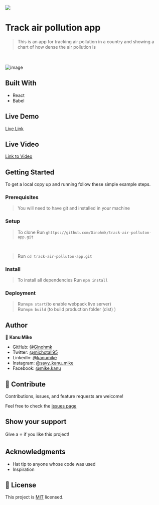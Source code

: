 ![](https://img.shields.io/badge/Microverse-blueviolet)

# Track air pollution app

> This is an app for tracking air pollution in a country and showing a chart of how dense the air pollution is

<br> <br>
![image](https://user-images.githubusercontent.com/58771507/157686729-960a6aa1-e2e1-4748-84e6-bfe399c0b033.png)


## Built With

- React
- Babel

## Live Demo 
[Live Link](https://air-pollution-tracker.herokuapp.com/)

## Live Video
[Link to Video](https://drive.google.com/file/d/1iAmJkJk9HLONWYGtILpSyGYHkLoK5gmY/view?usp=sharing)

## Getting Started

To get a local copy up and running follow these simple example steps.

### Prerequisites

> You will need to have git and installed in your machine

### Setup <br>

> To clone Run `ghttps://github.com/Ginohmk/track-air-polluton-app.git`

<br>

> Run `cd track-air-polluton-app.git`

### Install <br>

> To install all dependencies Run `npm install`

### Deployment <br>

> Run`npm start`(to enable webpack live server) <br>
> Run`npm build` (to build production folder (dist) )

## Author

👤 **Kanu Mike**

- GitHub: [@Ginohmk](https://github.com/Ginohmk)
- Twitter: [@michotall95](https://www.twitter.com/michotall95)
- LinkedIn: [@kanumike](https://www.linkedin.com/in/kanu-mike-497119211/)
- Instagram: [@savy_kanu_mike](https/instagram.com/savy_kanu_mike)
- Facebook: [@mike.kanu](https://www.facebook.com/mike.kanu)

## 🤝 Contribute

Contributions, issues, and feature requests are welcome!

Feel free to check the [issues page](https://github.com/Ginohmk/calculator-UsingReact/issues)

## Show your support

Give a ⭐️ if you like this project!

## Acknowledgments

- Hat tip to anyone whose code was used
- Inspiration

## 📝 License

This project is [MIT](./MIT.md) licensed.
